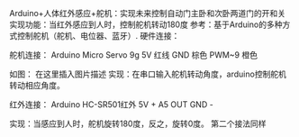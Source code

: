 Arduino+人体红外感应+舵机：实现未来控制自动门主卧和次卧两道门的开和关
实现功能：当红外感应到人时，控制舵机转动180度
参考：基于Arduino的多种方式控制舵机（舵机、电位器、蓝牙）.
硬件连接：

舵机连接：
Arduino 	Micro Servo 9g
5V 	红线
GND 	棕色
PWM~9 	橙色

如图：
在这里插入图片描述
实现：在串口输入舵机转动角度，arduino控制舵机转动相应角度。

红外连接：
Arduino 	HC-SR501红外
5V 	+
A5 	OUT
GND 	-

实现：当感应到人时，舵机旋转180度，反之，旋转0度。
第二个接法同样
